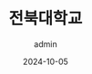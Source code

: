 ---
title: "전북대학교"
date: 2024-10-05
type: page
headless: false
weight: 10
author: admin
image: 
  filename: image9.jpg
---